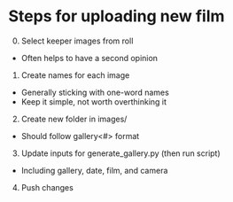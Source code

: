 # Steps for uploading new film

0. Select keeper images from roll

- Often helps to have a second opinion

1. Create names for each image

- Generally sticking with one-word names
- Keep it simple, not worth overthinking it

2. Create new folder in images/

- Should follow gallery<#> format

3. Update inputs for generate_gallery.py (then run script)

- Including gallery, date, film, and camera

4. Push changes
